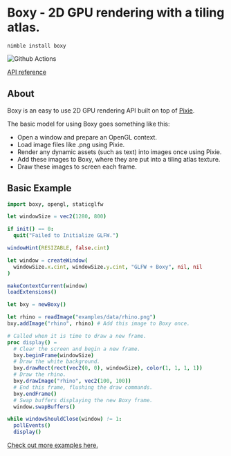 # Boxy - 2D GPU rendering with a tiling atlas.

`nimble install boxy`

![Github Actions](https://github.com/treeform/boxy/workflows/Github%20Actions/badge.svg)

[API reference](https://nimdocs.com/treeform/boxy)

## About

Boxy is an easy to use 2D GPU rendering API built on top of [Pixie](https://github.com/treeform/pixie).

The basic model for using Boxy goes something like this:

* Open a window and prepare an OpenGL context.
* Load image files like .png using Pixie.
* Render any dynamic assets (such as text) into images once using Pixie.
* Add these images to Boxy, where they are put into a tiling atlas texture.
* Draw these images to screen each frame.

## Basic Example

```nim
import boxy, opengl, staticglfw

let windowSize = vec2(1280, 800)

if init() == 0:
  quit("Failed to Initialize GLFW.")

windowHint(RESIZABLE, false.cint)

let window = createWindow(
  windowSize.x.cint, windowSize.y.cint, "GLFW + Boxy", nil, nil
)

makeContextCurrent(window)
loadExtensions()

let bxy = newBoxy()

let rhino = readImage("examples/data/rhino.png")
bxy.addImage("rhino", rhino) # Add this image to Boxy once.

# Called when it is time to draw a new frame.
proc display() =
  # Clear the screen and begin a new frame.
  bxy.beginFrame(windowSize)
  # Draw the white background.
  bxy.drawRect(rect(vec2(0, 0), windowSize), color(1, 1, 1, 1))
  # Draw the rhino.
  bxy.drawImage("rhino", vec2(100, 100))
  # End this frame, flushing the draw commands.
  bxy.endFrame()
  # Swap buffers displaying the new Boxy frame.
  window.swapBuffers()

while windowShouldClose(window) != 1:
  pollEvents()
  display()
```

[Check out more examples here.](https://github.com/treeform/boxy/tree/master/examples)

